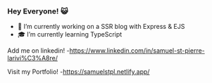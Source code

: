 ### Hey Everyone! :smiley_cat:
- :construction: I’m currently working on a SSR blog with Express & EJS
- :mortar_board: I’m currently learning TypeScript

Add me on linkedin!
-https://www.linkedin.com/in/samuel-st-pierre-larivi%C3%A8re/

Visit my Portfolio!
-https://samuelstpl.netlify.app/
